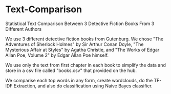 # Text-Comparison
Statistical Text Comparison Between 3 Detective Fiction Books From 3 Different Authors

We use 3 different detective fiction books from Gutenburg. We chose "The Adventures of Sherlock Holmes" by Sir Arthur Conan Doyle, 
"The Mysterious Affair at Styles" by Agatha Christie, and "The Works of Edgar Allan Poe, Volume 2" by Edgar Allan Poe himself.

We use only the text from first chapter in each book to simplify the data and store in a csv file called "books.csv" that provided on the hub.

We comparise each top words in any form, create wordclouds, do the TF-IDF Extraction, and also do classification using Naive Bayes classifier.

